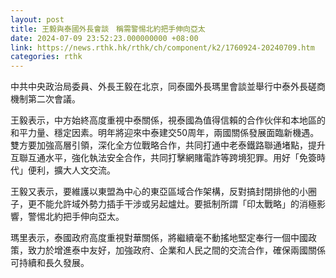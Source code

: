 ```yaml
---
layout: post
title: 王毅與泰國外長會談　稱需警惕北約把手伸向亞太
date: 2024-07-09 23:52:23.000000000 +08:00
link: https://news.rthk.hk/rthk/ch/component/k2/1760924-20240709.htm
categories: rthk
---
```


中共中央政治局委員、外長王毅在北京，同泰國外長瑪里會談並舉行中泰外長磋商機制第二次會議。

王毅表示，中方始終高度重視中泰關係，視泰國為值得信賴的合作伙伴和本地區的和平力量、穩定因素。明年將迎來中泰建交50周年，兩國關係發展面臨新機遇。雙方要加強高層引領，深化全方位戰略合作，共同打通中老泰鐵路聯通堵點，提升互聯互通水平，強化執法安全合作，共同打擊網賭電詐等跨境犯罪。用好「免簽時代」便利，擴大人文交流。

王毅又表示，要維護以東盟為中心的東亞區域合作架構，反對搞封閉排他的小圈子，更不能允許域外勢力插手干涉或另起爐灶。要抵制所謂「印太戰略」的消極影響，警惕北約把手伸向亞太。

瑪里表示，泰國政府高度重視對華關係，將繼續毫不動搖地堅定奉行一個中國政策，致力於增進泰中友好，加強政府、企業和人民之間的交流合作，確保兩國關係可持續和長久發展。
